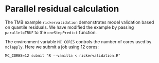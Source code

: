 Parallel residual calculation
=============================

The TMB example `rickervalidation` demonstrates model validation based
on quantile residuals. We have modified the example by passing
`parallel=TRUE` to the `oneStepPredict` function.

The environment variable `MC_CORES` controls the number of cores used
by `mclapply`. Here we submit a job using 12 cores:

```shell
MC_CORES=12 submit "R --vanilla < rickervalidation.R"
```
